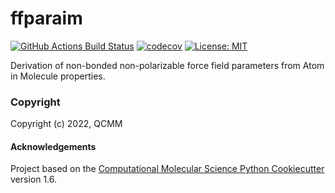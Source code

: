 ffparaim
==============================
[//]: # (Badges)
[![GitHub Actions Build Status](https://github.com/QCMM/ffparaim/workflows/CI/badge.svg)](https://github.com/QCMM/ffparaim/actions?query=workflow%3ACI)
[![codecov](https://codecov.io/gh/QCMM/ffparaim/branch/master/graph/badge.svg)](https://codecov.io/gh/QCMM/ffparaim/branch/master)
[![License: MIT](https://img.shields.io/badge/License-MIT-yellow.svg)](https://opensource.org/licenses/MIT)


Derivation of non-bonded non-polarizable force field parameters from Atom in Molecule properties.

### Copyright

Copyright (c) 2022, QCMM


#### Acknowledgements
 
Project based on the 
[Computational Molecular Science Python Cookiecutter](https://github.com/molssi/cookiecutter-cms) version 1.6.
